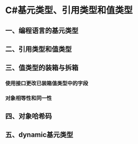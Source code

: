 # C#基元类型、引用类型和值类型

## 一、编程语言的基元类型

## 二、引用类型和值类型

## 三、值类型的装箱与拆箱

### 使用接口更改已装箱值类型中的字段

### 对象相等性和同一性

## 四、对象哈希码

## 五、dynamic基元类型